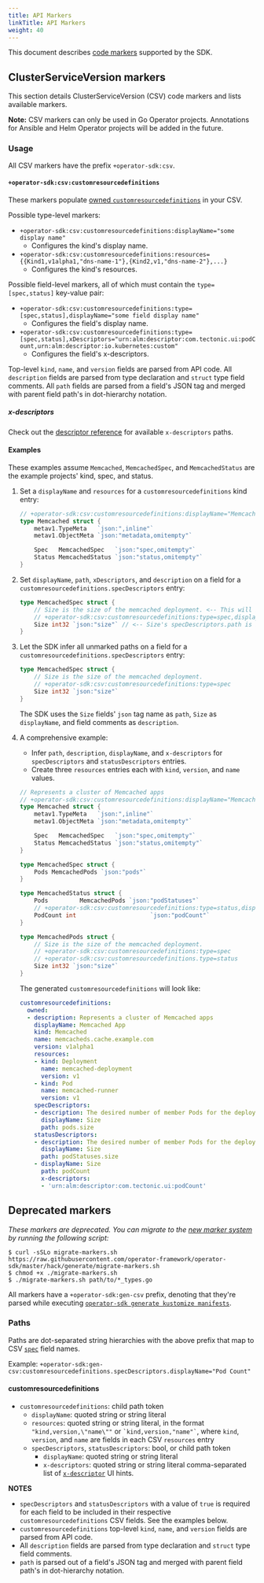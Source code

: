 ```yaml
---
title: API Markers
linkTitle: API Markers
weight: 40
---
```


This document describes [code markers][markers] supported by the SDK.

## ClusterServiceVersion markers

This section details ClusterServiceVersion (CSV) code markers and lists available markers.

**Note:** CSV markers can only be used in Go Operator projects. Annotations for Ansible and Helm Operator projects will be added in the future.

### Usage

All CSV markers have the prefix `+operator-sdk:csv`.

#### `+operator-sdk:csv:customresourcedefinitions`

These markers populate [owned `customresourcedefinitions`][csv-crds] in your CSV.

Possible type-level markers:
- `+operator-sdk:csv:customresourcedefinitions:displayName="some display name"`
	- Configures the kind's display name.
- `+operator-sdk:csv:customresourcedefinitions:resources={{Kind1,v1alpha1,"dns-name-1"},{Kind2,v1,"dns-name-2"},...}`
	- Configures the kind's resources.

Possible field-level markers, all of which must contain the `type=[spec,status]` key-value pair:
- `+operator-sdk:csv:customresourcedefinitions:type=[spec,status],displayName="some field display name"`
	- Configures the field's display name.
- `+operator-sdk:csv:customresourcedefinitions:type=[spec,status],xDescriptors="urn:alm:descriptor:com.tectonic.ui:podCount,urn:alm:descriptor:io.kubernetes:custom"`
	- Configures the field's x-descriptors.


Top-level `kind`, `name`, and `version` fields are parsed from API code.
All `description` fields are parsed from type declaration and `struct` type field comments.
All `path` fields are parsed from a field's JSON tag and merged with parent
field path's in dot-hierarchy notation.

##### x-descriptors

Check out the [descriptor reference][csv-x-desc] for available `x-descriptors` paths.

#### Examples

These examples assume `Memcached`, `MemcachedSpec`, and `MemcachedStatus` are the example projects' kind, spec, and status.

1. Set a `displayName` and `resources` for a `customresourcedefinitions` kind entry:

	```go
	// +operator-sdk:csv:customresourcedefinitions:displayName="Memcached App",resources={{Pod,v1,memcached-runner},{Deployment,v1,memcached-deployment}}
	type Memcached struct {
		metav1.TypeMeta   `json:",inline"`
		metav1.ObjectMeta `json:"metadata,omitempty"`

		Spec   MemcachedSpec   `json:"spec,omitempty"`
		Status MemcachedStatus `json:"status,omitempty"`
	}
	```

2. Set `displayName`, `path`, `xDescriptors`, and `description` on a field for a `customresourcedefinitions.specDescriptors` entry:

	```go
	type MemcachedSpec struct {
		// Size is the size of the memcached deployment. <-- This will become Size's specDescriptors.description.
		// +operator-sdk:csv:customresourcedefinitions:type=spec,displayName="Number of pods",xDescriptors="urn:alm:descriptor:com.tectonic.ui:podCount,urn:alm:descriptor:io.kubernetes:custom"
		Size int32 `json:"size"` // <-- Size's specDescriptors.path is inferred from this JSON tag.
	}
	```

3. Let the SDK infer all unmarked paths on a field for a `customresourcedefinitions.specDescriptors` entry:

	```go
	type MemcachedSpec struct {
		// Size is the size of the memcached deployment.
		// +operator-sdk:csv:customresourcedefinitions:type=spec
		Size int32 `json:"size"`
	}
	```

	The SDK uses the `Size` fields' `json` tag name as `path`, `Size` as `displayName`, and field comments as `description`.

4. A comprehensive example:
	- Infer `path`, `description`, `displayName`, and `x-descriptors` for `specDescriptors` and `statusDescriptors` entries.
	- Create three `resources` entries each with `kind`, `version`, and `name` values.

	```go
	// Represents a cluster of Memcached apps
	// +operator-sdk:csv:customresourcedefinitions:displayName="Memcached App",resources={{Pod,v1,memcached-runner},{Deployment,v1,memcached-deployment}}
	type Memcached struct {
		metav1.TypeMeta   `json:",inline"`
		metav1.ObjectMeta `json:"metadata,omitempty"`

		Spec   MemcachedSpec   `json:"spec,omitempty"`
		Status MemcachedStatus `json:"status,omitempty"`
	}

	type MemcachedSpec struct {
		Pods MemcachedPods `json:"pods"`
	}

	type MemcachedStatus struct {
		Pods 		 MemcachedPods `json:"podStatuses"`
		// +operator-sdk:csv:customresourcedefinitions:type=status,displayName="Pod Count",xDescriptors="urn:alm:descriptor:com.tectonic.ui:podCount"
		PodCount int 					 `json:"podCount"`
	}

	type MemcachedPods struct {
		// Size is the size of the memcached deployment.
		// +operator-sdk:csv:customresourcedefinitions:type=spec
		// +operator-sdk:csv:customresourcedefinitions.type=status
		Size int32 `json:"size"`
	}
	```

	The generated `customresourcedefinitions` will look like:

	```yaml
	customresourcedefinitions:
	  owned:
	  - description: Represents a cluster of Memcached apps
	    displayName: Memcached App
	    kind: Memcached
	    name: memcacheds.cache.example.com
	    version: v1alpha1
	    resources:
	    - kind: Deployment
	      name: memcached-deployment
	      version: v1
	    - kind: Pod
	      name: memcached-runner
	      version: v1
	    specDescriptors:
	    - description: The desired number of member Pods for the deployment.
	      displayName: Size
	      path: pods.size
	    statusDescriptors:
	    - description: The desired number of member Pods for the deployment.
	      displayName: Size
	      path: podStatuses.size
	    - displayName: Size
	      path: podCount
	      x-descriptors:
	      - 'urn:alm:descriptor:com.tectonic.ui:podCount'
	```


## Deprecated markers

_These markers are deprecated. You can migrate to the [new marker system](#clusterserviceversion-markers) by running the following script:_

```console
$ curl -sSLo migrate-markers.sh https://raw.githubusercontent.com/operator-framework/operator-sdk/master/hack/generate/migrate-markers.sh
$ chmod +x ./migrate-markers.sh
$ ./migrate-markers.sh path/to/*_types.go
```

All markers have a `+operator-sdk:gen-csv` prefix, denoting that they're parsed while executing
[`operator-sdk generate kustomize manifests`][cli-gen-kustomize-manifests].

### Paths

Paths are dot-separated string hierarchies with the above prefix that map to CSV [`spec`][csv-spec] field names.

Example: `+operator-sdk:gen-csv:customresourcedefinitions.specDescriptors.displayName="Pod Count"`

#### customresourcedefinitions

- `customresourcedefinitions`: child path token
	- `displayName`: quoted string or string literal
	- `resources`: quoted string or string literal, in the format `"kind,version,\"name\""` or `` `kind,version,"name"` ``, where `kind`, `version`, and `name` are fields in each CSV `resources` entry
	- `specDescriptors`, `statusDescriptors`: bool, or child path token
		- `displayName`: quoted string or string literal
		- `x-descriptors`: quoted string or string literal comma-separated list of [`x-descriptor`][csv-x-desc] UI hints.

**NOTES**
- `specDescriptors` and `statusDescriptors` with a value of `true` is required for each field to be included in their respective `customresourcedefinitions` CSV fields. See the examples below.
- `customresourcedefinitions` top-level `kind`, `name`, and `version` fields are parsed from API code.
- All `description` fields are parsed from type declaration and `struct` type field comments.
- `path` is parsed out of a field's JSON tag and merged with parent field path's in dot-hierarchy notation.


[markers]:https://pkg.go.dev/sigs.k8s.io/controller-tools/pkg/markers
[cli-gen-kustomize-manifests]:/docs/cli/operator-sdk_generate_kustomize_manifests
[csv-x-desc]:https://github.com/openshift/console/blob/master/frontend/packages/operator-lifecycle-manager/src/components/descriptors/reference/reference.md
[csv-spec]:https://github.com/operator-framework/operator-lifecycle-manager/blob/e0eea22/doc/design/building-your-csv.md
[csv-crds]:https://github.com/operator-framework/operator-lifecycle-manager/blob/master/doc/design/building-your-csv.md#your-custom-resource-definitions
